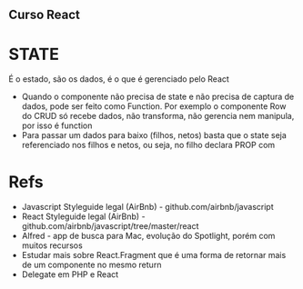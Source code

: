 ## Curso React

# STATE
É o estado, são os dados, é o que é gerenciado pelo React

- Quando o componente não precisa de state e não precisa de captura de dados, pode ser feito como Function. Por exemplo o componente Row do CRUD só recebe dados, não transforma, não gerencia nem manipula, por isso é function
- Para passar um dados para baixo (filhos, netos) basta que o state seja referenciado nos filhos e netos, ou seja, no filho declara PROP com

# Refs
- Javascript Styleguide legal (AirBnb) - github.com/airbnb/javascript
- React Styleguide legal (AirBnb) - github.com/airbnb/javascript/tree/master/react
- Alfred - app de busca para Mac, evolução do Spotlight, porém com muitos recursos
- Estudar mais sobre React.Fragment que é uma forma de retornar mais de um componente no mesmo return
- Delegate em PHP e React